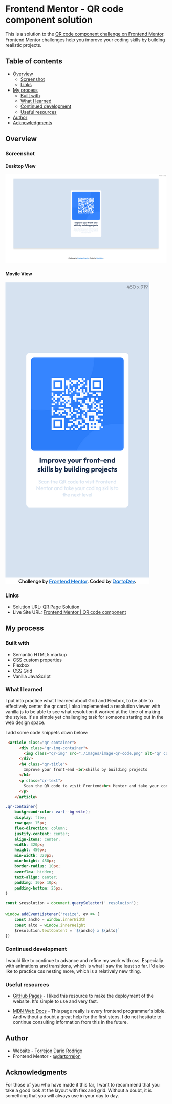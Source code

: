 # Frontend Mentor - QR code component solution

This is a solution to the [QR code component challenge on Frontend Mentor](https://www.frontendmentor.io/challenges/qr-code-component-iux_sIO_H). Frontend Mentor challenges help you improve your coding skills by building realistic projects. 

## Table of contents

- [Overview](#overview)
  - [Screenshot](#screenshot)
  - [Links](#links)
- [My process](#my-process)
  - [Built with](#built-with)
  - [What I learned](#what-i-learned)
  - [Continued development](#continued-development)
  - [Useful resources](#useful-resources)
- [Author](#author)
- [Acknowledgments](#acknowledgments)

## Overview

### Screenshot

#### Desktop View

![Desktop View](./images/Frontend%20Mentor%20QR%20code%20component-desktop.png)

#### Movile View
![Movile View](./images/Frontend%20Mentor%20QR%20code%20component-movile.png)

### Links

- Solution URL: [QR Page Solution](https://www.frontendmentor.io/solutions/responsive-landing-page-using-css-grid-and-flexbox-xtoAlen0E2)
- Live Site URL: [Frontend Mentor | QR code component](https://dartorrejon.github.io/qr-challenge/)

## My process

### Built with

- Semantic HTML5 markup
- CSS custom properties
- Flexbox
- CSS Grid
- Vanilla JavaScript


### What I learned

I put into practice what I learned about Grid and Flexbox, to be able to effectively center the qr card, I also implemented a resolution viewer with vanilla js to be able to see what resolution it worked at the time of making the styles.  It's a simple yet challenging task for someone starting out in the web design space.

I add some code snippets down below:

```html
 <article class="qr-container">
      <div class="qr-img-container">
        <img class="qr-img" src="./images/image-qr-code.png" alt="qr code">
      </div>
      <h4 class="qr-title">
        Improve your front-end <br>skills by building projects
      </h4>
      <p class="qr-text">
        Scan the QR code to visit Frontend<br> Mentor and take your coding skills to<br> the next level
      </p>
    </article>
```
```css
.qr-container{
    background-color: var(--bg-wite);
    display: flex;
    row-gap: 15px;
    flex-direction: column;
    justify-content: center;
    align-items: center;
    width: 320px;
    height: 450px;
    min-width: 320px;
    min-height: 480px;
    border-radius: 10px;
    overflow: hidden;
    text-align: center;
    padding: 10px 10px;
    padding-bottom: 25px;
}
```
```js
const $resolution = document.querySelector('.resolucion');

window.addEventListener('resize', ev => {
    const ancho = window.innerWidth
    const alto = window.innerHeight
    $resolution.textContent = `${ancho} x ${alto}`
})

```


### Continued development

I would like to continue to advance and refine my work with css. Especially with animations and transitions, which is what I saw the least so far. I'd also like to practice css nesting more, which is a relatively new thing.


### Useful resources

- [GitHub Pages](https://www.github.com) - I liked this resource to make the deployment of the website. It's simple to use and very fast.

- [MDN Web Docs](https://developer.mozilla.org/es/) - This page really is every frontend programmer's bible. And without a doubt a great help for the first steps. I do not hesitate to continue consulting information from this in the future.



## Author

- Website - [Torrejon Dario Rodrigo](https://github.com/dartorrejon)
- Frontend Mentor - [@dartorrejon](https://www.frontendmentor.io/profile/dartorrejon)


## Acknowledgments

For those of you who have made it this far, I want to recommend that you take a good look at the layout with flex and grid. Without a doubt, it is something that you will always use in your day to day.


